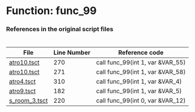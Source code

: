 # Function: func_99
### References in the original script files

#

| File | Line Number | Reference code |
| --- | --- | --- |
| [atro10.tsct](../../../out/atro10.tsct#L270) | 270 | call func_99(int 1, var &VAR_55) |
| [atro10.tsct](../../../out/atro10.tsct#L271) | 271 | call func_99(int 1, var &VAR_58) |
| [atro4.tsct](../../../out/atro4.tsct#L310) | 310 | call func_99(int 1, var &VAR_4) |
| [atro9.tsct](../../../out/atro9.tsct#L182) | 182 | call func_99(int 1, var &VAR_5) |
| [s_room_3.tsct](../../../out/s_room_3.tsct#L220) | 220 | call func_99(int 0, var &VAR_12) |
